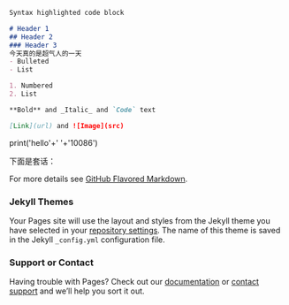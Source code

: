 

```markdown
Syntax highlighted code block

# Header 1
## Header 2
### Header 3
今天真的是超气人的一天
- Bulleted
- List

1. Numbered
2. List

**Bold** and _Italic_ and `Code` text

[Link](url) and ![Image](src)
```


print('hello'+' '+'10086')


下面是套话：

For more details see [GitHub Flavored Markdown](https://guides.github.com/features/mastering-markdown/).

### Jekyll Themes

Your Pages site will use the layout and styles from the Jekyll theme you have selected in your [repository settings](https://github.com/lucrazia/lucrazia.github.io/settings). The name of this theme is saved in the Jekyll `_config.yml` configuration file.

### Support or Contact

Having trouble with Pages? Check out our [documentation](https://help.github.com/categories/github-pages-basics/) or [contact support](https://github.com/contact) and we’ll help you sort it out.
